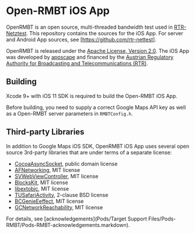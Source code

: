 Open-RMBT iOS App
=================

OpenRMBT is an open source, multi-threaded bandwidth test used in [RTR-Netztest]. This repository contains the sources for the iOS App. For server and Android App sources, see [https://github.com/rtr-nettest].

OpenRMBT is released under the [Apache License, Version 2.0]. The iOS App was developed by [appscape] and financed by the [Austrian Regulatory Authority for Broadcasting and Telecommunications (RTR)](https://www.rtr.at).

  [appscape]: http://appscape.at/
  [RTR-Netztest]: https://netztest.at/
  [RTR]: https://www.rtr.at/
  [Apache License, Version 2.0]: https://www.apache.org/licenses/LICENSE-2.0
  [https://github.com/rtr-nettest]: https://github.com/rtr-nettest

Building
--------

Xcode 9+ with iOS 11 SDK is required to build the Open-RMBT iOS App.

Before building, you need to supply a correct Google Maps API key as well as a Open-RMBT server parameters in `RMBTConfig.h`.

Third-party Libraries
---------------------

In addition to Google Maps iOS SDK, OpenRMBT iOS App uses several open source 3rd-party libraries that are under terms of a separate license:

* [CocoaAsyncSocket](https://github.com/robbiehanson/CocoaAsyncSocket), public domain license
* [AFNetworking](https://github.com/AFNetworking/AFNetworking), MIT license
* [SVWebViewController](https://github.com/samvermette/SVWebViewController), MIT license
* [BlocksKit](https://github.com/zwaldowski/BlocksKit), MIT license
* [libextobjc](https://github.com/jspahrsummers/libextobjc), MIT license
* [TUSafariActivity](https://github.com/davbeck/TUSafariActivity), 2-clause BSD license
* [BCGenieEeffect](https://github.com/Ciechan/BCGenieEffect), MIT license
* [GCNetworkReachability](https://github.com/GlennChiu/GCNetworkReachability), MIT license

For details, see [acknowledgements](Pods/Target Support Files/Pods-RMBT/Pods-RMBT-acknowledgements.markdown).
